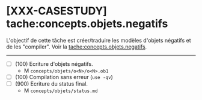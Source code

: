 [XXX-CASESTUDY] tache:concepts.objets.negatifs
===========================================================

L'objectif de cette tâche est créer/traduire les modèles d'objets
négatifs et de les "compiler".
Voir la [tache:concepts.objets.negatifs](https://modelscript.readthedocs.io/en/latest/tasks/concepts/concepts.objets.negatifs/index.html).

________

- [ ] (100) Ecriture d'objets négatifs.
    - M ``concepts/objets/o<N>/o<N>.ob1``
- [ ] (100) Compilation sans erreur (``use -qv``)
- [ ] (900) Ecriture du status final.
    - M ``concepts/objets/status.md``

